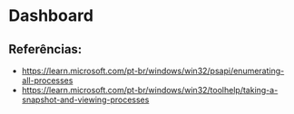 # Dashboard

## Referências:
* https://learn.microsoft.com/pt-br/windows/win32/psapi/enumerating-all-processes
* https://learn.microsoft.com/pt-br/windows/win32/toolhelp/taking-a-snapshot-and-viewing-processes
